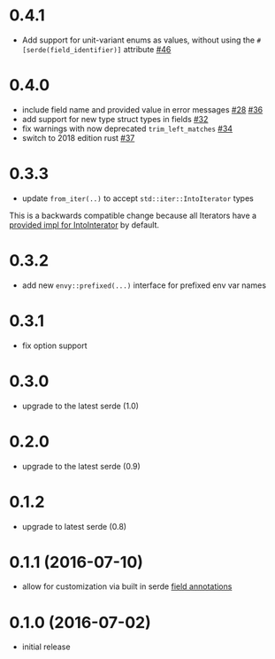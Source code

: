 # 0.4.1

* Add support for unit-variant enums as values, without using the `#[serde(field_identifier)]` attribute [#46](https://github.com/softprops/envy/pull/46)

# 0.4.0

* include field name and provided value in error messages [#28](https://github.com/softprops/envy/pull/28) [#36](https://github.com/softprops/envy/pull/36)
* add support for new type struct types in fields [#32](https://github.com/softprops/envy/pull/32)
* fix warnings with now deprecated `trim_left_matches` [#34](https://github.com/softprops/envy/pull/34)
* switch to 2018 edition rust [#37](https://github.com/softprops/envy/pull/37)

# 0.3.3

* update `from_iter(..)` to accept `std::iter::IntoIterator` types

This is a backwards compatible change because all Iterators have a [provided impl for IntoInterator](https://doc.rust-lang.org/src/core/iter/traits.rs.html#255-262) by default.

# 0.3.2

* add new `envy::prefixed(...)` interface for prefixed env var names

# 0.3.1

* fix option support

# 0.3.0

* upgrade to the latest serde (1.0)

# 0.2.0

* upgrade to the latest serde (0.9)

# 0.1.2

* upgrade to latest serde (0.8)

# 0.1.1 (2016-07-10)

* allow for customization via built in serde [field annotations](https://github.com/serde-rs/serde#annotations)

# 0.1.0 (2016-07-02)

* initial release
